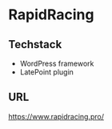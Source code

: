 # RapidRacing

## Techstack
- WordPress framework
- LatePoint plugin

## URL

https://www.rapidracing.pro/
